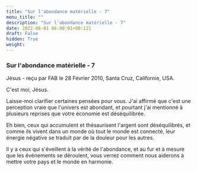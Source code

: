 ```yaml
---
title: "Sur l'abondance matérielle - 7"
menu_title: ""
description: "Sur l'abondance matérielle - 7"
date: 2022-06-01 06:00:01+00:121
draft: False
hidden: True
weight:
---
```

### Sur l'abondance matérielle - 7

Jésus - reçu par FAB le 28 Février 2010, Santa Cruz, Californie, USA.

C'est moi, Jésus.

Laisse-moi clarifier certaines pensées pour vous. J'ai affirmé que c'est une perception vraie que l'univers est abondant, et pourtant j'ai mentionné à plusieurs reprises que votre économie est déséquilibrée.

Eh bien, ceux qui accumulent et thésaurisent l'argent sont déséquilibrés, et comme ils vivent dans un monde où tout le monde est connecté, leur énergie négative se traduit par de la douleur pour les autres.

Il y a ceux qui s'éveillent à la vérité de l'abondance, et au fur et à mesure que les événements se déroulent, vous verrez comment nous aiderons à mettre votre pays et le monde en harmonie.